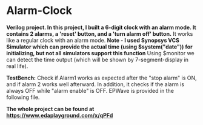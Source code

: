 # Alarm-Clock
**Verilog project. In this project, I built a 6-digit clock with an alarm mode. It contains 2 alarms, a 'reset' button, and a 'turn alarm off' button.**
It works like a regular clock with an alarm mode. **Note - I used Synopsys VCS Simulator which can provide the actual time (using $system("date")) for initializing, but not all simulators support this function**
Using $monitor we can detect the time output (which will be shown by 7-segment-display in real life).

**TestBench:**
Check if Alarm1 works as expected after the "stop alarm" is ON, and if alarm 2 works well afterward. 
In addition, it checks if the alarm is always OFF while "alarm enable" is OFF. 
EPWave is provided in the following file.

**The whole project can be found at https://www.edaplayground.com/x/qPFd**
